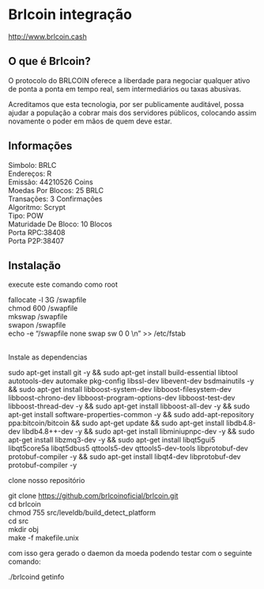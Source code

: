 Brlcoin integração
================================

http://www.brlcoin.cash

O que é Brlcoin?
----------------

O protocolo do BRLCOIN oferece a liberdade para negociar qualquer ativo de ponta a ponta em tempo real, sem intermediários ou taxas abusivas.

Acreditamos que esta tecnologia, por ser publicamente auditável, possa ajudar a população a cobrar mais dos servidores públicos, colocando assim novamente o poder em mãos de quem deve estar.

Informações
----------------
 
Simbolo: BRLC<br>
Endereços: R<br>
Emissão: 44210526 Coins<br>
Moedas Por Blocos: 25 BRLC<br>
Transações: 3 Confirmações<br>
Algoritmo: Scrypt<br>
Tipo: POW<br>
Maturidade De Bloco: 10 Blocos<br>
Porta RPC:38408<br>
Porta P2P:38407<br>

Instalação
----------------

execute este comando como root

fallocate -l 3G /swapfile<br>
chmod 600 /swapfile<br>
mkswap /swapfile<br>
swapon /swapfile<br>
echo -e “/swapfile none swap sw 0 0 \n” >> /etc/fstab<br><br>

Instale as dependencias

sudo apt-get install git -y && sudo apt-get install build-essential libtool autotools-dev automake pkg-config libssl-dev libevent-dev bsdmainutils -y && sudo apt-get install libboost-system-dev libboost-filesystem-dev libboost-chrono-dev libboost-program-options-dev libboost-test-dev libboost-thread-dev -y && sudo apt-get install libboost-all-dev -y && sudo apt-get install software-properties-common -y && sudo add-apt-repository ppa:bitcoin/bitcoin && sudo apt-get update && sudo apt-get install libdb4.8-dev libdb4.8++-dev -y && sudo apt-get install libminiupnpc-dev -y && sudo apt-get install libzmq3-dev -y && sudo apt-get install libqt5gui5 libqt5core5a libqt5dbus5 qttools5-dev qttools5-dev-tools libprotobuf-dev protobuf-compiler -y && sudo apt-get install libqt4-dev libprotobuf-dev protobuf-compiler -y

clone nosso repositório

git clone https://github.com/brlcoinoficial/brlcoin.git<br>
cd brlcoin<br>
chmod 755 src/leveldb/build_detect_platform<br>
cd src<br>
mkdir obj<br>
make -f makefile.unix<br>

com isso gera gerado o daemon da moeda
podendo testar com o seguinte comando:

./brlcoind getinfo

